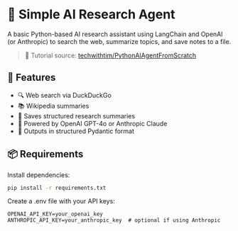 # 🧠 Simple AI Research Agent

A basic Python-based AI research assistant using LangChain and OpenAI (or Anthropic) to search the web, summarize topics, and save notes to a file. 
> 🧪 Tutorial source: [techwithtim/PythonAIAgentFromScratch](https://github.com/techwithtim/PythonAIAgentFromScratch)

## 🚀 Features

- 🔍 Web search via DuckDuckGo
- 📚 Wikipedia summaries
- 🧾 Saves structured research summaries
- 🤖 Powered by OpenAI GPT-4o or Anthropic Claude
- 📄 Outputs in structured Pydantic format

## 📦 Requirements

Install dependencies:

```bash
pip install -r requirements.txt
```

Create a .env file with your API keys:

```
OPENAI_API_KEY=your_openai_key
ANTHROPIC_API_KEY=your_anthropic_key  # optional if using Anthropic
```
